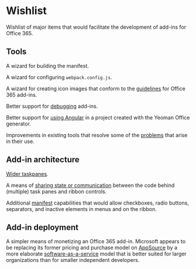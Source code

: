 # Wishlist

Wishlist of major items that would facilitate the development of add-ins for Office 365.

## Tools

A wizard for building the manifest.

A wizard for configuring `webpack.config.js`.

A wizard for creating icon images that conform to the [guidelines](https://docs.microsoft.com/en-us/office/dev/add-ins/design/add-in-icons-monoline) for Office 365 add-ins.

Better support for [debugging](../Issues/Debugging.md) add-ins.

Better support for [using Angular](../Issues/Tools.md##Yeoman-Office-Generator) in a project created with the Yeoman Office generator.

Improvements in existing tools that resolve some of the [problems](../Issues/Tools.md) that arise in their use.

## Add-in architecture

[Wider taskpanes](../Issues/Appearance.md).

A means of [sharing state or communication](../Issues/Architecture.md) between the code behind (multiple) task panes and ribbon controls.

Additional [manifest](../Issues/Manifest.md) capabilities that would allow checkboxes, radio buttons, separators, and inactive elements in menus and on the ribbon.

## Add-in deployment

A simpler means of monetizing an Office 365 add-in.  Microsoft appears to be replacing its former pricing and purchase model on [AppSource](https://appsource.microsoft.com/en-US/) by a more elaborate [software-as-a-service](https://docs.microsoft.com/en-us/office/dev/store/monetize-addins-through-microsoft-commercial-marketplace) model that is better suited for larger organizations than for smaller independent developers.
